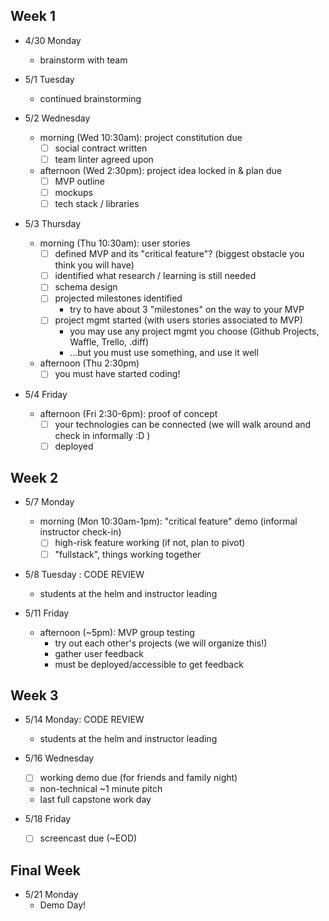 ## Week 1

- 4/30 Monday
  - brainstorm with team

- 5/1 Tuesday
  - continued brainstorming

- 5/2 Wednesday
  - morning (Wed 10:30am): project constitution due
    - [  ] social contract written
    - [  ] team linter agreed upon
  - afternoon (Wed 2:30pm): project idea locked in & plan due
    - [  ] MVP outline
    - [  ] mockups
    - [  ] tech stack / libraries

- 5/3 Thursday
  - morning (Thu 10:30am): user stories
    - [  ] defined MVP and its "critical feature"? (biggest obstacle you think you will have)
    - [  ] identified what research / learning is still needed
    - [  ] schema design
    - [  ] projected milestones identified
      - try to have about 3 "milestones" on the way to your MVP
    - [  ] project mgmt started (with users stories associated to MVP)
      - you may use any project mgmt you choose (Github Projects, Waffle, Trello, .diff)
      - ...but you must use something, and use it well
  - afternoon (Thu 2:30pm)
    - [  ] you must have started coding!

- 5/4 Friday
  - afternoon (Fri 2:30-6pm): proof of concept
    - [  ] your technologies can be connected (we will walk around and check in informally :D )
    - [  ] deployed

## Week 2

- 5/7 Monday
  - morning (Mon 10:30am-1pm): "critical feature" demo (informal instructor check-in)
    - [  ] high-risk feature working (if not, plan to pivot)
    - [  ] "fullstack", things working together

- 5/8 Tuesday : CODE REVIEW
  - students at the helm and instructor leading

- 5/11 Friday
  - afternoon (~5pm): MVP group testing
    - try out each other's projects (we will organize this!)
    - gather user feedback
    - must be deployed/accessible to get feedback

## Week 3

- 5/14 Monday: CODE REVIEW
  - students at the helm and instructor leading

- 5/16 Wednesday
  - [  ] working demo due (for friends and family night)
  - non-technical ~1 minute pitch
  - last full capstone work day

- 5/18 Friday
  - [  ] screencast due (~EOD)

## Final Week

- 5/21 Monday
  - Demo Day!
